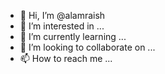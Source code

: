 - 👋 Hi, I’m @alamraish
- 👀 I’m interested in ...
- 🌱 I’m currently learning ...
- 💞️ I’m looking to collaborate on ...
- 📫 How to reach me ...

<!---
alamraish/alamraish is a ✨ special ✨ repository because its `README.md` (this file) appears on your GitHub profile.
You can click the Preview link to take a look at your changes.
--->


